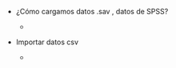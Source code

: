 - ¿Cómo cargamos datos .sav  , datos de SPSS?
	- ```python
	  ```
- Importar datos csv
	- ```python
	  ```